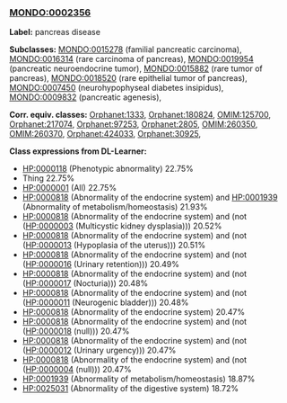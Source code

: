 
### [MONDO:0002356](http://purl.obolibrary.org/obo/MONDO_0002356)
**Label:** pancreas disease

**Subclasses:** [MONDO:0015278](http://purl.obolibrary.org/obo/MONDO_0015278) (familial pancreatic carcinoma), [MONDO:0016314](http://purl.obolibrary.org/obo/MONDO_0016314) (rare carcinoma of pancreas), [MONDO:0019954](http://purl.obolibrary.org/obo/MONDO_0019954) (pancreatic neuroendocrine tumor), [MONDO:0015882](http://purl.obolibrary.org/obo/MONDO_0015882) (rare tumor of pancreas), [MONDO:0018520](http://purl.obolibrary.org/obo/MONDO_0018520) (rare epithelial tumor of pancreas), [MONDO:0007450](http://purl.obolibrary.org/obo/MONDO_0007450) (neurohypophyseal diabetes insipidus), [MONDO:0009832](http://purl.obolibrary.org/obo/MONDO_0009832) (pancreatic agenesis), 

**Corr. equiv. classes:** [Orphanet:1333](http://www.orpha.net/ORDO/Orphanet_1333), [Orphanet:180824](http://www.orpha.net/ORDO/Orphanet_180824), [OMIM:125700](http://purl.obolibrary.org/obo/OMIM_125700), [Orphanet:217074](http://www.orpha.net/ORDO/Orphanet_217074), [Orphanet:97253](http://www.orpha.net/ORDO/Orphanet_97253), [Orphanet:2805](http://www.orpha.net/ORDO/Orphanet_2805), [OMIM:260350](http://purl.obolibrary.org/obo/OMIM_260350), [OMIM:260370](http://purl.obolibrary.org/obo/OMIM_260370), [Orphanet:424033](http://www.orpha.net/ORDO/Orphanet_424033), [Orphanet:30925](http://www.orpha.net/ORDO/Orphanet_30925), 

**Class expressions from DL-Learner:**

- [HP:0000118](http://purl.obolibrary.org/obo/HP_0000118) (Phenotypic abnormality) 22.75%
- Thing 22.75%
- [HP:0000001](http://purl.obolibrary.org/obo/HP_0000001) (All) 22.75%
- [HP:0000818](http://purl.obolibrary.org/obo/HP_0000818) (Abnormality of the endocrine system) and [HP:0001939](http://purl.obolibrary.org/obo/HP_0001939) (Abnormality of metabolism/homeostasis) 21.93%
- [HP:0000818](http://purl.obolibrary.org/obo/HP_0000818) (Abnormality of the endocrine system) and (not ([HP:0000003](http://purl.obolibrary.org/obo/HP_0000003) (Multicystic kidney dysplasia))) 20.52%
- [HP:0000818](http://purl.obolibrary.org/obo/HP_0000818) (Abnormality of the endocrine system) and (not ([HP:0000013](http://purl.obolibrary.org/obo/HP_0000013) (Hypoplasia of the uterus))) 20.51%
- [HP:0000818](http://purl.obolibrary.org/obo/HP_0000818) (Abnormality of the endocrine system) and (not ([HP:0000016](http://purl.obolibrary.org/obo/HP_0000016) (Urinary retention))) 20.49%
- [HP:0000818](http://purl.obolibrary.org/obo/HP_0000818) (Abnormality of the endocrine system) and (not ([HP:0000017](http://purl.obolibrary.org/obo/HP_0000017) (Nocturia))) 20.48%
- [HP:0000818](http://purl.obolibrary.org/obo/HP_0000818) (Abnormality of the endocrine system) and (not ([HP:0000011](http://purl.obolibrary.org/obo/HP_0000011) (Neurogenic bladder))) 20.48%
- [HP:0000818](http://purl.obolibrary.org/obo/HP_0000818) (Abnormality of the endocrine system) 20.47%
- [HP:0000818](http://purl.obolibrary.org/obo/HP_0000818) (Abnormality of the endocrine system) and (not ([HP:0000018](http://purl.obolibrary.org/obo/HP_0000018) (null))) 20.47%
- [HP:0000818](http://purl.obolibrary.org/obo/HP_0000818) (Abnormality of the endocrine system) and (not ([HP:0000012](http://purl.obolibrary.org/obo/HP_0000012) (Urinary urgency))) 20.47%
- [HP:0000818](http://purl.obolibrary.org/obo/HP_0000818) (Abnormality of the endocrine system) and (not ([HP:0000004](http://purl.obolibrary.org/obo/HP_0000004) (null))) 20.47%
- [HP:0001939](http://purl.obolibrary.org/obo/HP_0001939) (Abnormality of metabolism/homeostasis) 18.87%
- [HP:0025031](http://purl.obolibrary.org/obo/HP_0025031) (Abnormality of the digestive system) 18.72%


